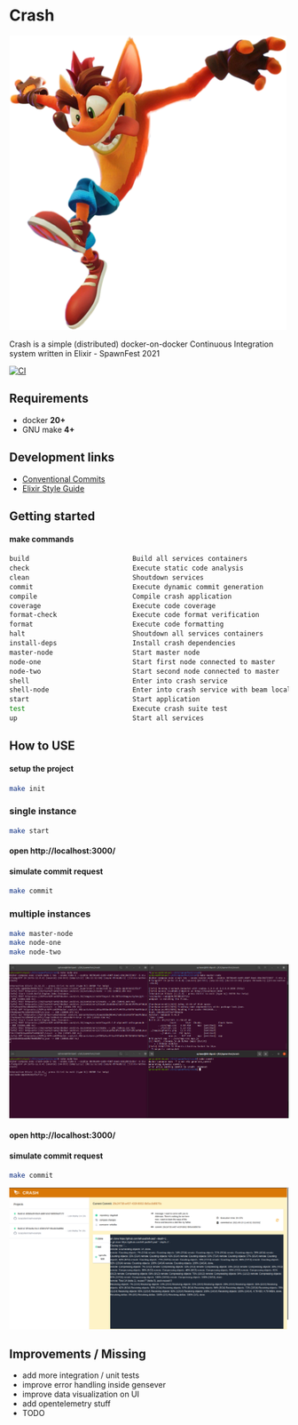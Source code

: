 # Crash

![Crash from Crash Bandicoot™](https://github.com/spawnfest/crash/blob/master/media/crash-bandicoot.png)

Crash is a simple (distributed) docker-on-docker Continuous Integration system written in Elixir - SpawnFest 2021

[![CI](https://github.com/spawnfest/crash/actions/workflows/crash-ci.yml/badge.svg)](https://github.com/spawnfest/crash/actions/workflows/crash-ci.yml)

## Requirements
  
  - docker **20+**
  - GNU make **4+**
  
## Development links

  * [Conventional Commits][1]
  * [Elixir Style Guide][2]

  [1]: https://www.conventionalcommits.org/en/v1.0.0/
  [2]: https://github.com/christopheradams/elixir_style_guide


## Getting started

#### make commands

```bash
build                          Build all services containers
check                          Execute static code analysis
clean                          Shoutdown services
commit                         Execute dynamic commit generation
compile                        Compile crash application
coverage                       Execute code coverage
format-check                   Execute code format verification
format                         Execute code formatting
halt                           Shoutdown all services containers
install-deps                   Install crash dependencies
master-node                    Start master node
node-one                       Start first node connected to master
node-two                       Start second node connected to master
shell                          Enter into crash service
shell-node                     Enter into crash service with beam local-node name
start                          Start application
test                           Execute crash suite test
up                             Start all services
```


## How to USE

#### setup the project

```bash
make init
```

### single instance

```bash
make start
```

#### open http://localhost:3000/

#### simulate commit request

``` bash
make commit 
```


### multiple instances

``` bash
make master-node
make node-one
make node-two
```

![Example multinode](https://github.com/spawnfest/crash/blob/master/media/crash-multi-example.png)


#### open http://localhost:3000/

#### simulate commit request

``` bash
make commit 
```

![Example build](https://github.com/spawnfest/crash/blob/master/media/crash-build-example.png)


## Improvements / Missing 

- add more integration / unit tests
- improve error handling inside gensever
- improve data visualization on UI
- add opentelemetry stuff
- TODO
